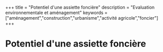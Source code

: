 +++
title = "Potentiel d'une assiette foncière"
description = "Evaluation environnementale et aménagement"
keywords = ["aménagement","construction","urbanisme","activité agricole","foncier"]
+++

# Potentiel d'une assiette foncière
